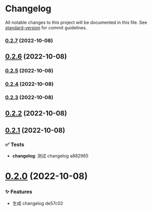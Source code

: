 # Changelog

All notable changes to this project will be documented in this file. See [standard-version](https://github.com/conventional-changelog/standard-version) for commit guidelines.

### [0.2.7](///compare/v0.2.6...v0.2.7) (2022-10-08)

## [0.2.6](/compare/v0.2.5...v0.2.6) (2022-10-08)

### [0.2.5](///compare/v0.2.4...v0.2.5) (2022-10-08)

### [0.2.4](///compare/v0.2.3...v0.2.4) (2022-10-08)

### [0.2.3](///compare/v0.2.2...v0.2.3) (2022-10-08)

## [0.2.2](/compare/v0.2.1...v0.2.2) (2022-10-08)

## [0.2.1](/compare/v0.2.0...v0.2.1) (2022-10-08)

### ✅ Tests

- **changelog**: 测试 changelog a882965

# [0.2.0](/compare/v0.1.7...v0.2.0) (2022-10-08)

### ✨ Features

- 生成 changelog de57c02
